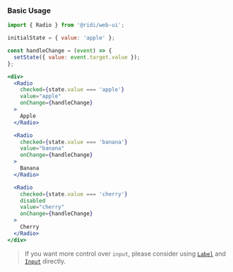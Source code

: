 ### Basic Usage
```jsx
import { Radio } from '@ridi/web-ui';

initialState = { value: 'apple' };

const handleChange = (event) => {
  setState({ value: event.target.value });
};

<div>
  <Radio
    checked={state.value === 'apple'}
    value="apple"
    onChange={handleChange}
  >
    Apple
  </Radio>

  <Radio
    checked={state.value === 'banana'}
    value="banana"
    onChange={handleChange}
  >
    Banana
  </Radio>

  <Radio
    checked={state.value === 'cherry'}
    disabled
    value="cherry"
    onChange={handleChange}
  >
    Cherry
  </Radio>
</div>
```
> If you want more control over `input`,
> please consider using [`Label`](#label) and [`Input`](#input) directly.
